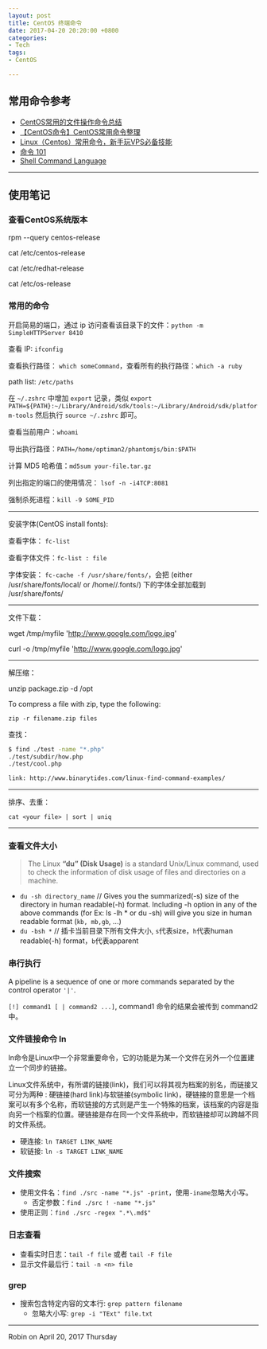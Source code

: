 ```yaml
---
layout: post
title: CentOS 终端命令
date: 2017-04-20 20:20:00 +0800
categories:
- Tech
tags:
- CentOS

---
```


## 常用命令参考

- [CentOS常用的文件操作命令总结](http://www.haorooms.com/post/centeros_wj_zj)
- [【CentOS命令】CentOS常用命令整理](http://blog.sina.com.cn/s/blog_e084ba2b0102wpl1.html)
- [Linux（Centos）常用命令，新手玩VPS必备技能](http://www.vps520.com/1.html)
- [命令 101](https://www.git-tower.com/learn/git/ebook/cn/command-line/appendix/command-line-101#start)
- [Shell Command Language](http://pubs.opengroup.org/onlinepubs/009695399/utilities/xcu_chap02.html)


----

## 使用笔记

### 查看CentOS系统版本

rpm --query centos-release

cat /etc/centos-release

cat /etc/redhat-release

cat /etc/os-release

### 常用的命令

开启简易的端口，通过 ip 访问查看该目录下的文件：`python -m SimpleHTTPServer 8410`

查看 IP: `ifconfig`

查看执行路径： `which someCommand`，查看所有的执行路径：`which -a ruby`

path list: `/etc/paths`

在 `~/.zshrc` 中增加 `export` 记录，类似 `export PATH=${PATH}:~/Library/Android/sdk/tools:~/Library/Android/sdk/platform-tools` 然后执行 `source ~/.zshrc` 即可。

查看当前用户：`whoami`

导出执行路径：`PATH=/home/optiman2/phantomjs/bin:$PATH`

计算 MD5 哈希值：`md5sum your-file.tar.gz`

列出指定的端口的使用情况： `lsof -n -i4TCP:8081`

强制杀死进程：`kill -9 SOME_PID`

----

安装字体(CentOS install fonts):

查看字体： `fc-list`

查看字体文件：`fc-list : file`

字体安装： `fc-cache -f /usr/share/fonts/`，会把 (either /usr/share/fonts/local/ or /home/<user>/.fonts/) 下的字体全部加载到 /usr/share/fonts/

----

文件下载：

wget /tmp/myfile 'http://www.google.com/logo.jpg'

curl -o /tmp/myfile 'http://www.google.com/logo.jpg'

----

解压缩：

unzip package.zip -d /opt

To compress a file with zip, type the following:

`zip -r filename.zip files`


查找：

``` bash
$ find ./test -name "*.php"
./test/subdir/how.php
./test/cool.php

link: http://www.binarytides.com/linux-find-command-examples/

```

----

排序、去重：

`cat <your file> | sort | uniq`

----

### 查看文件大小

> The Linux **“du” (Disk Usage)** is a standard Unix/Linux command, used to check the information of disk usage of files and directories on a machine. 

- `du -sh directory_name`  // Gives you the summarized(-s) size of the directory in human readable(-h) format. Including -h option in any of the above commands (for Ex: ls -lh * or du -sh) will give you size in human readable format (`kb, mb,gb`, ...)
- `du -bsh *` // 插卡当前目录下所有文件大小, `s`代表size，`h`代表human readable(-h) format，`b`代表apparent

### 串行执行

A pipeline is a sequence of one or more commands separated by the control operator `'|'`.

`[!] command1 [ | command2 ...]`, command1 命令的结果会被传到 command2 中。

### 文件链接命令 ln

ln命令是Linux中一个非常重要命令，它的功能是为某一个文件在另外一个位置建立一个同步的链接。

Linux文件系统中，有所谓的链接(link)，我们可以将其视为档案的别名，而链接又可分为两种 : 硬链接(hard link)与软链接(symbolic link)，硬链接的意思是一个档案可以有多个名称，而软链接的方式则是产生一个特殊的档案，该档案的内容是指向另一个档案的位置。硬链接是存在同一个文件系统中，而软链接却可以跨越不同的文件系统。

- 硬连接: `ln TARGET LINK_NAME`
- 软链接: `ln -s TARGET LINK_NAME`

### 文件搜索

- 使用文件名：`find ./src -name "*.js" -print`，使用`-iname`忽略大小写。
	- 否定参数：`find ./src ! -name "*.js"`
- 使用正则：`find ./src -regex ".*\.md$"`

### 日志查看

- 查看实时日志：`tail -f file` 或者 `tail -F file`
- 显示文件最后<n>行：`tail -n <n> file`

### grep

- 搜索包含特定内容的文本行: `grep pattern filename`
	- 忽略大小写: `grep -i "TExt" file.txt`


----

Robin on April 20, 2017 Thursday